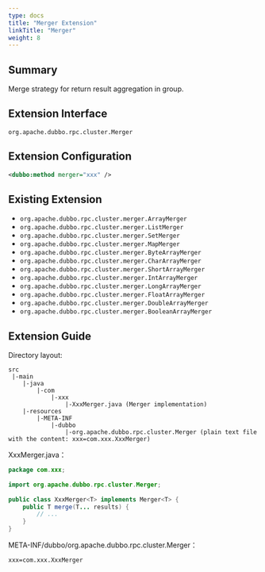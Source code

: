 ```yaml
---
type: docs
title: "Merger Extension"
linkTitle: "Merger"
weight: 8
---
```


## Summary

Merge strategy for return result aggregation in group.

## Extension Interface

`org.apache.dubbo.rpc.cluster.Merger`

## Extension Configuration

```xml
<dubbo:method merger="xxx" />
```

## Existing Extension

* `org.apache.dubbo.rpc.cluster.merger.ArrayMerger`
* `org.apache.dubbo.rpc.cluster.merger.ListMerger`
* `org.apache.dubbo.rpc.cluster.merger.SetMerger`
* `org.apache.dubbo.rpc.cluster.merger.MapMerger`
* `org.apache.dubbo.rpc.cluster.merger.ByteArrayMerger`
* `org.apache.dubbo.rpc.cluster.merger.CharArrayMerger`
* `org.apache.dubbo.rpc.cluster.merger.ShortArrayMerger`
* `org.apache.dubbo.rpc.cluster.merger.IntArrayMerger`
* `org.apache.dubbo.rpc.cluster.merger.LongArrayMerger`
* `org.apache.dubbo.rpc.cluster.merger.FloatArrayMerger`
* `org.apache.dubbo.rpc.cluster.merger.DoubleArrayMerger`
* `org.apache.dubbo.rpc.cluster.merger.BooleanArrayMerger`

## Extension Guide

Directory layout:

```
src
 |-main
    |-java
        |-com
            |-xxx
                |-XxxMerger.java (Merger implementation)
    |-resources
        |-META-INF
            |-dubbo
                |-org.apache.dubbo.rpc.cluster.Merger (plain text file with the content: xxx=com.xxx.XxxMerger)
```

XxxMerger.java：

```java
package com.xxx;
 
import org.apache.dubbo.rpc.cluster.Merger;
 
public class XxxMerger<T> implements Merger<T> {
    public T merge(T... results) {
        // ...
    }
}
```

META-INF/dubbo/org.apache.dubbo.rpc.cluster.Merger：

```properties
xxx=com.xxx.XxxMerger
```

